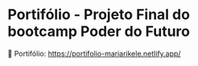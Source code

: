 # Portifólio - Projeto Final do bootcamp Poder do Futuro

🌟  Portifólio: https://portifolio-mariarikele.netlify.app/
